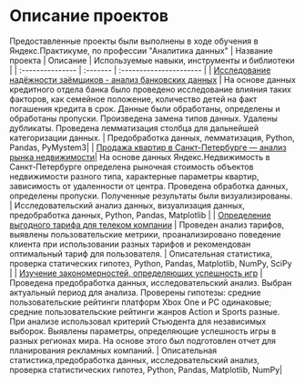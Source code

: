 # Описание проектов
Предоставленные проекты были выполнены в ходе обучения в Яндекс.Практикуме, по профессии "Аналитика данных" 
| Название проекта | Описание | Используемые навыки, инструменты и библиотеки | 
| :--------------- | :------- | :---------------------- |
| [Исследование надёжности заёмщиков - анализ банковских данных](Credit_bank) | На основе данных кредитного отдела банка было проведено исследование влияния таких факторов, как семейное положение, количество детей на факт погашения кредита в срок. Данные были обработаны, определены и обработаны пропуски. Произведена замена типов данных. Удалены дубликаты. Проведена лемматизация столбца для дальнейшей категоризации данных. | Предобработка данных, лемматизация, Python, Pandas, PyMystem3|
| [Продажа квартир в Санкт-Петербурге — анализ рынка недвижимости](Selling_appartments)| На основе данных Яндекс.Недвижимость в Санкт-Петербурге определена рыночная стоимость объектов недвижимости разного типа, характерные параметры квартир, зависимость от удаленности от центра. Проведена обработка данных, определены пропуски. Полученные результаты были визуализированы. | Исследовательский анализ данных, визуализация данных, предобработка данных, Python, Pandas, Matplotlib |
| [Определение выгодного тарифа для телеком компании](Cell_phone_plan) | Проведен анализ тарифов, выявлены пользовательские метрики, проанализировано поведение клиента при использовании разных тарифов и рекомендован оптимальный тариф для пользователя.  | Описательная статистика, проверка статических гипотез, Python, Pandas, Matplotlib, NumPy, SciPy |
| [Изучение закономерностей, определяющих успешность игр](Games) | Проведена предобработка данных, исследовательский анализ. Выбран актуальный период для анализа. Проверены гипотезы: средние пользовательские рейтинги платформ Xbox One и PC одинаковые; средние пользовательские рейтинги жанров Action и Sports разные. При анализе использовал критерий Стьюдента для независимых выборок. Выявлены параметры, определяющие успешность игры в разных регионах мира. На основе этого был подготовлен отчет для планирования рекламных компаний. |  Описательная статистика,предобработка данных, исследовательский анализ, проверка статистических гипотез,  Python, Pandas, Matplotlib, NumPy|
